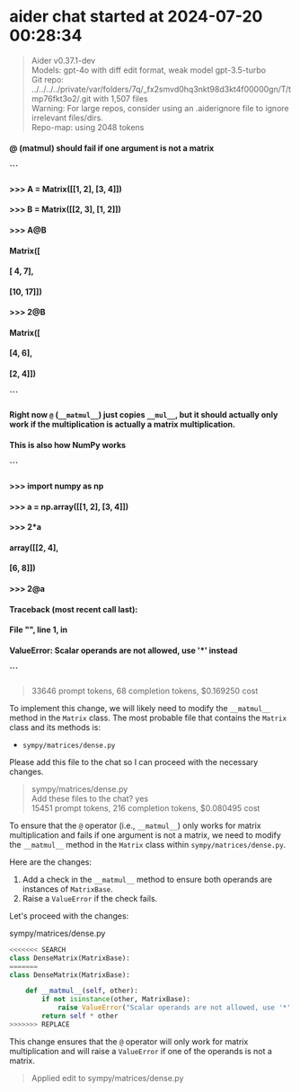 
# aider chat started at 2024-07-20 00:28:34

> Aider v0.37.1-dev  
> Models: gpt-4o with diff edit format, weak model gpt-3.5-turbo  
> Git repo: ../../../../private/var/folders/7q/_fx2smvd0hq3nkt98d3kt4f00000gn/T/tmp76fkt3o2/.git with 1,507 files  
> Warning: For large repos, consider using an .aiderignore file to ignore irrelevant files/dirs.  
> Repo-map: using 2048 tokens  

#### @ (__matmul__) should fail if one argument is not a matrix  
#### ```  
#### >>> A = Matrix([[1, 2], [3, 4]])  
#### >>> B = Matrix([[2, 3], [1, 2]])  
#### >>> A@B  
#### Matrix([  
#### [ 4,  7],  
#### [10, 17]])  
#### >>> 2@B  
#### Matrix([  
#### [4, 6],  
#### [2, 4]])  
#### ```  
####   
#### Right now `@` (`__matmul__`) just copies `__mul__`, but it should actually only work if the multiplication is actually a matrix multiplication.   
####   
#### This is also how NumPy works  
####   
#### ```  
#### >>> import numpy as np  
#### >>> a = np.array([[1, 2], [3, 4]])  
#### >>> 2*a  
#### array([[2, 4],  
####        [6, 8]])  
#### >>> 2@a  
#### Traceback (most recent call last):  
####   File "<stdin>", line 1, in <module>  
#### ValueError: Scalar operands are not allowed, use '*' instead  
#### ```  
> 33646 prompt tokens, 68 completion tokens, $0.169250 cost  

To implement this change, we will likely need to modify the `__matmul__` method in the `Matrix` class. The most probable file that contains the `Matrix` class and its methods is:

- `sympy/matrices/dense.py`

Please add this file to the chat so I can proceed with the necessary changes.

> sympy/matrices/dense.py  
> Add these files to the chat? yes  
> 15451 prompt tokens, 216 completion tokens, $0.080495 cost  

To ensure that the `@` operator (i.e., `__matmul__`) only works for matrix multiplication and fails if one argument is not a matrix, we need to modify the `__matmul__` method in the `Matrix` class within `sympy/matrices/dense.py`.

Here are the changes:

1. Add a check in the `__matmul__` method to ensure both operands are instances of `MatrixBase`.
2. Raise a `ValueError` if the check fails.

Let's proceed with the changes:

sympy/matrices/dense.py
```python
<<<<<<< SEARCH
class DenseMatrix(MatrixBase):
=======
class DenseMatrix(MatrixBase):

    def __matmul__(self, other):
        if not isinstance(other, MatrixBase):
            raise ValueError("Scalar operands are not allowed, use '*' instead")
        return self * other
>>>>>>> REPLACE
```

This change ensures that the `@` operator will only work for matrix multiplication and will raise a `ValueError` if one of the operands is not a matrix.

> Applied edit to sympy/matrices/dense.py  

